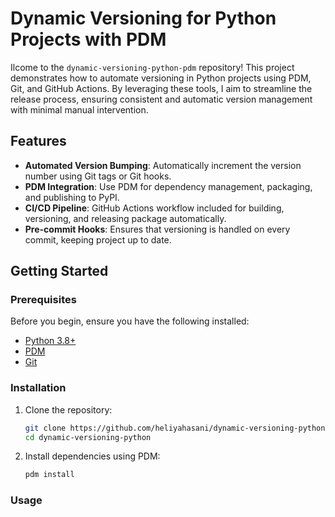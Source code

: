 # Dynamic Versioning for Python Projects with PDM

Ilcome to the `dynamic-versioning-python-pdm` repository! This project demonstrates how to automate versioning in Python projects using PDM, Git, and GitHub Actions. By leveraging these tools, I aim to streamline the release process, ensuring consistent and automatic version management with minimal manual intervention.

## Features

- **Automated Version Bumping**: Automatically increment the version number using Git tags or Git hooks.
- **PDM Integration**: Use PDM for dependency management, packaging, and publishing to PyPI.
- **CI/CD Pipeline**: GitHub Actions workflow included for building, versioning, and releasing package automatically.
- **Pre-commit Hooks**: Ensures that versioning is handled on every commit, keeping project up to date.

## Getting Started

### Prerequisites

Before you begin, ensure you have the following installed:

- [Python 3.8+](https://www.python.org/downloads/)
- [PDM](https://pdm.fming.dev/latest/)
- [Git](https://git-scm.com/book/en/v2/Getting-Started-Installing-Git)

### Installation

1. Clone the repository:

   ```bash
   git clone https://github.com/heliyahasani/dynamic-versioning-python.git
   cd dynamic-versioning-python
   ```

2. Install dependencies using PDM:

   ```bash
   pdm install
   ```

### Usage
